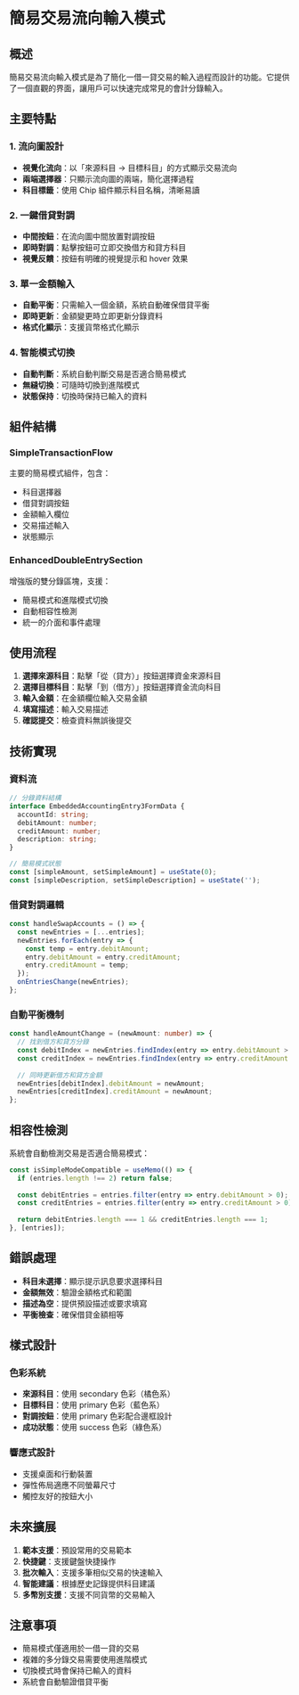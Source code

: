 # 簡易交易流向輸入模式

## 概述

簡易交易流向輸入模式是為了簡化一借一貸交易的輸入過程而設計的功能。它提供了一個直觀的界面，讓用戶可以快速完成常見的會計分錄輸入。

## 主要特點

### 1. 流向圖設計
- **視覺化流向**：以「來源科目 → 目標科目」的方式顯示交易流向
- **兩端選擇器**：只顯示流向圖的兩端，簡化選擇過程
- **科目標籤**：使用 Chip 組件顯示科目名稱，清晰易讀

### 2. 一鍵借貸對調
- **中間按鈕**：在流向圖中間放置對調按鈕
- **即時對調**：點擊按鈕可立即交換借方和貸方科目
- **視覺反饋**：按鈕有明確的視覺提示和 hover 效果

### 3. 單一金額輸入
- **自動平衡**：只需輸入一個金額，系統自動確保借貸平衡
- **即時更新**：金額變更時立即更新分錄資料
- **格式化顯示**：支援貨幣格式化顯示

### 4. 智能模式切換
- **自動判斷**：系統自動判斷交易是否適合簡易模式
- **無縫切換**：可隨時切換到進階模式
- **狀態保持**：切換時保持已輸入的資料

## 組件結構

### SimpleTransactionFlow
主要的簡易模式組件，包含：
- 科目選擇器
- 借貸對調按鈕
- 金額輸入欄位
- 交易描述輸入
- 狀態顯示

### EnhancedDoubleEntrySection
增強版的雙分錄區塊，支援：
- 簡易模式和進階模式切換
- 自動相容性檢測
- 統一的介面和事件處理

## 使用流程

1. **選擇來源科目**：點擊「從（貸方）」按鈕選擇資金來源科目
2. **選擇目標科目**：點擊「到（借方）」按鈕選擇資金流向科目
3. **輸入金額**：在金額欄位輸入交易金額
4. **填寫描述**：輸入交易描述
5. **確認提交**：檢查資料無誤後提交

## 技術實現

### 資料流
```typescript
// 分錄資料結構
interface EmbeddedAccountingEntry3FormData {
  accountId: string;
  debitAmount: number;
  creditAmount: number;
  description: string;
}

// 簡易模式狀態
const [simpleAmount, setSimpleAmount] = useState(0);
const [simpleDescription, setSimpleDescription] = useState('');
```

### 借貸對調邏輯
```typescript
const handleSwapAccounts = () => {
  const newEntries = [...entries];
  newEntries.forEach(entry => {
    const temp = entry.debitAmount;
    entry.debitAmount = entry.creditAmount;
    entry.creditAmount = temp;
  });
  onEntriesChange(newEntries);
};
```

### 自動平衡機制
```typescript
const handleAmountChange = (newAmount: number) => {
  // 找到借方和貸方分錄
  const debitIndex = newEntries.findIndex(entry => entry.debitAmount > 0);
  const creditIndex = newEntries.findIndex(entry => entry.creditAmount > 0);
  
  // 同時更新借方和貸方金額
  newEntries[debitIndex].debitAmount = newAmount;
  newEntries[creditIndex].creditAmount = newAmount;
};
```

## 相容性檢測

系統會自動檢測交易是否適合簡易模式：

```typescript
const isSimpleModeCompatible = useMemo(() => {
  if (entries.length !== 2) return false;
  
  const debitEntries = entries.filter(entry => entry.debitAmount > 0);
  const creditEntries = entries.filter(entry => entry.creditAmount > 0);
  
  return debitEntries.length === 1 && creditEntries.length === 1;
}, [entries]);
```

## 錯誤處理

- **科目未選擇**：顯示提示訊息要求選擇科目
- **金額無效**：驗證金額格式和範圍
- **描述為空**：提供預設描述或要求填寫
- **平衡檢查**：確保借貸金額相等

## 樣式設計

### 色彩系統
- **來源科目**：使用 secondary 色彩（橘色系）
- **目標科目**：使用 primary 色彩（藍色系）
- **對調按鈕**：使用 primary 色彩配合邊框設計
- **成功狀態**：使用 success 色彩（綠色系）

### 響應式設計
- 支援桌面和行動裝置
- 彈性佈局適應不同螢幕尺寸
- 觸控友好的按鈕大小

## 未來擴展

1. **範本支援**：預設常用的交易範本
2. **快捷鍵**：支援鍵盤快捷操作
3. **批次輸入**：支援多筆相似交易的快速輸入
4. **智能建議**：根據歷史記錄提供科目建議
5. **多幣別支援**：支援不同貨幣的交易輸入

## 注意事項

- 簡易模式僅適用於一借一貸的交易
- 複雜的多分錄交易需要使用進階模式
- 切換模式時會保持已輸入的資料
- 系統會自動驗證借貸平衡